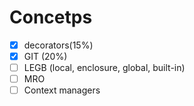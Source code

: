 # Concetps

- [x] decorators(15%)
- [x] GIT (20%)
- [ ] LEGB (local, enclosure, global, built-in)
- [ ] MRO
- [ ] Context managers
